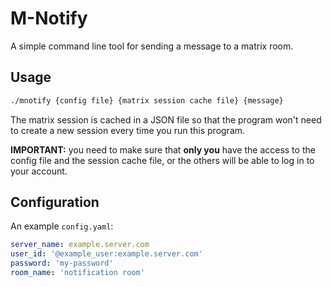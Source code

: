 # M-Notify

A simple command line tool for sending a message to a matrix room.

## Usage

```bash
./mnotify {config file} {matrix session cache file} {message}
```

The matrix session is cached in a JSON file so that the program won't need to create a new session every time you run this program.

**IMPORTANT:** you need to make sure that **only you** have the access to the config file and the session cache file, or the others will be able to log in to your account.

## Configuration
An example `config.yaml`:

```yaml
server_name: example.server.com
user_id: '@example_user:example.server.com'
password: 'my-password'
room_name: 'notification room'
```
